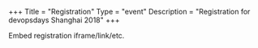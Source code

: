 +++
Title = "Registration"
Type = "event"
Description = "Registration for devopsdays Shanghai 2018"
+++

<div style="width:100%; text-align:left;">

Embed registration iframe/link/etc.
</div></div>
</div>
